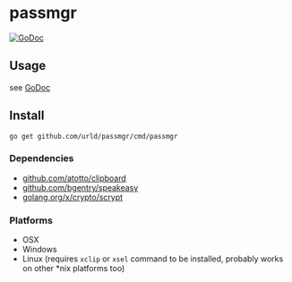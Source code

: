 # passmgr

[![GoDoc](https://godoc.org/github.com/urld/passmgr/cmd/passmgr?status.svg)](https://godoc.org/github.com/urld/passmgr/cmd/passmgr)


## Usage

see [GoDoc](https://godoc.org/github.com/urld/passmgr/cmd/passmgr)


## Install

```go get github.com/urld/passmgr/cmd/passmgr```


### Dependencies

* [github.com/atotto/clipboard](https://github.com/atotto/clipboard)
* [github.com/bgentry/speakeasy](https://github.com/bgentry/speakeasy)
* [golang.org/x/crypto/scrypt](https://godoc.org/golang.org/x/crypto/scrypt)


### Platforms

* OSX
* Windows
* Linux (requires `xclip` or `xsel` command to be installed, probably works on other *nix platforms too)
